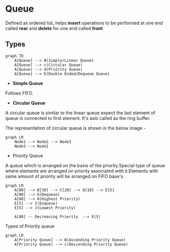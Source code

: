 # Queue

Defined as ordered list, helps **insert** operations to be performed at one end called **rear** and **delete** for one end called **front**

## Types

```mermaid
graph TD
    A[Queue] --> B(Simple/Linear Queue)
    A[Queue] --> c(Circular Queue)
    A[Queue] --> d(Priority Queue)
    A[Queue] --> E(Double Ended/Dequeue Queue)
```

- **Simple Queue**

Follows FIFO.

- **Circular Queue**

A circular queue is similar to the linear queue expect the last element of queue is connected to first element. It's aslo called as the ring buffer.

The representation of circular queue is shown in the below image -

```mermaid
graph LR
    Node1 --> Node2 --> Node3
    Node3 --> Node1
```

- Priority Queue

A queue which is arranged on the basis of the priority.Special type of queue where elements are arranged on priority associated with it.Elements with same amount of priority will be arranged on FIFO base's.

```mermaid
graph LR
    A[80] --> B[30] --> C[20] --> D[10] --> E[5]
    A[80] --> G(Dequeue)
    A[80] --> H(Highest Priority)
    E[5] --> I(Enqueue)
    E[5] --> J(Lowest Priority)

    A[80] -- Decreasing Priority  --> E(5)
```


Types of Priority queue
```mermaid
graph LR
    A[Priority Queue] --> B(Ascending Priority Queue)
    A[Priority Queue] --> c(Descending Priority Queue)
```

